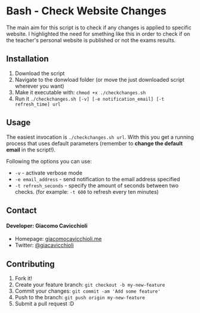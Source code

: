 # Bash - Check Website Changes

The main aim for this script is to check if any changes is applied to specific website. I highlighted the need for smething like this in order to check if on the teacher's personal website is published or not the exams results.

## Installation

1. Download the script
2. Navigate to the donwload folder (or move the just downloaded script wherever you want)
3. Make it executable with: `chmod +x ./checkchanges.sh`
4. Run it `./checkchanges.sh [-v] [-e notification_email] [-t refresh_time] url`


## Usage

The easiest invocation is `./checkchanges.sh url`. With this you get a running process that uses default parameters (remember to **change the default email** in the script!).

Following the options you can use:
* `-v` - activate verbose mode
* `-e email_address` - send notification to the email address specified
* `-t refresh_seconds` - specify the amount of seconds between two checks. (for example: `-t 600` to refresh every ten minutes)

## Contact
#### Developer: Giacomo Cavicchioli
* Homepage: [giacomocavicchioli.me](https://giacomocavicchioli.me "main website")
* Twitter: [@giacavicchioli](https://twitter.com/giacavicchioli "giacavicchioli on twitter")

## Contributing

1. Fork it!
2. Create your feature branch: `git checkout -b my-new-feature`
3. Commit your changes: `git commit -am 'Add some feature'`
4. Push to the branch: `git push origin my-new-feature`
5. Submit a pull request :D